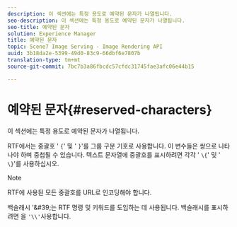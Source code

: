 ```yaml
---
description: 이 섹션에는 특정 용도로 예약된 문자가 나열됩니다.
seo-description: 이 섹션에는 특정 용도로 예약된 문자가 나열됩니다.
seo-title: 예약된 문자
solution: Experience Manager
title: 예약된 문자
topic: Scene7 Image Serving - Image Rendering API
uuid: 3b18da2e-5399-49d0-83c9-66dbf6e7807b
translation-type: tm+mt
source-git-commit: 7bc7b3a86fbcdc57cfdc31745fae3afc06e44b15

---
```



# 예약된 문자{#reserved-characters}

이 섹션에는 특정 용도로 예약된 문자가 나열됩니다.

RTF에서는 중괄호 &#39; `{`&#39; 및 &#39; `}`&#39;를 그룹 구분 기호로 사용합니다. 이 변수들은 쌍으로 나타나야 하며 중첩될 수 있습니다. 텍스트 문자열에 중괄호를 표시하려면 각각 &#39; `\{`&#39; 및 &#39; `\}`&#39;를 사용하십시오.

>[!NOTE]
>
>RTF에 사용된 모든 중괄호를 URL로 인코딩해야 합니다.

백슬래시 &#39;\&#39;는 RTF 명령 및 키워드를 도입하는 데 사용됩니다. 백슬래시를 표시하려면 을 `'\\'`사용합니다.
